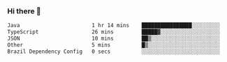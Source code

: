 ### Hi there 👋

<!--START_SECTION:waka-->

```txt
Java                       1 hr 14 mins    ████████████████░░░░░░░░░   63.58 %
TypeScript                 26 mins         █████▓░░░░░░░░░░░░░░░░░░░   22.30 %
JSON                       10 mins         ██▒░░░░░░░░░░░░░░░░░░░░░░   09.27 %
Other                      5 mins          █▒░░░░░░░░░░░░░░░░░░░░░░░   04.79 %
Brazil Dependency Config   0 secs          ░░░░░░░░░░░░░░░░░░░░░░░░░   00.05 %
```

<!--END_SECTION:waka-->

<!--
**jerry-shao/jerry-shao** is a ✨ _special_ ✨ repository because its `README.md` (this file) appears on your GitHub profile.

Here are some ideas to get you started:

- 🔭 I’m currently working on ...
- 🌱 I’m currently learning ...
- 👯 I’m looking to collaborate on ...
- 🤔 I’m looking for help with ...
- 💬 Ask me about ...
- 📫 How to reach me: ...
- 😄 Pronouns: ...
- ⚡ Fun fact: ...
-->
